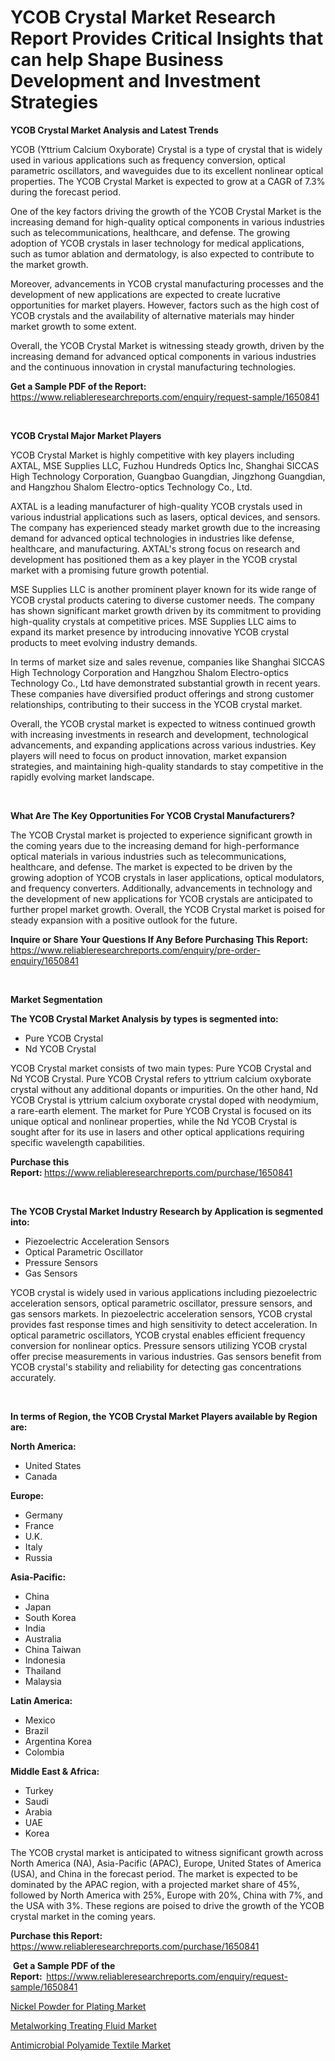<p><h1>YCOB Crystal Market Research Report Provides Critical Insights that can help Shape Business Development and Investment Strategies</h1></p><p><strong>YCOB Crystal Market Analysis and Latest Trends</strong></p>
<p><p>YCOB (Yttrium Calcium Oxyborate) Crystal is a type of crystal that is widely used in various applications such as frequency conversion, optical parametric oscillators, and waveguides due to its excellent nonlinear optical properties. The YCOB Crystal Market is expected to grow at a CAGR of 7.3% during the forecast period.</p><p>One of the key factors driving the growth of the YCOB Crystal Market is the increasing demand for high-quality optical components in various industries such as telecommunications, healthcare, and defense. The growing adoption of YCOB crystals in laser technology for medical applications, such as tumor ablation and dermatology, is also expected to contribute to the market growth.</p><p>Moreover, advancements in YCOB crystal manufacturing processes and the development of new applications are expected to create lucrative opportunities for market players. However, factors such as the high cost of YCOB crystals and the availability of alternative materials may hinder market growth to some extent.</p><p>Overall, the YCOB Crystal Market is witnessing steady growth, driven by the increasing demand for advanced optical components in various industries and the continuous innovation in crystal manufacturing technologies.</p></p>
<p><strong>Get a Sample PDF of the Report:&nbsp;</strong> <a href="https://www.reliableresearchreports.com/enquiry/request-sample/1650841">https://www.reliableresearchreports.com/enquiry/request-sample/1650841</a></p>
<p>&nbsp;</p>
<p><strong>YCOB Crystal Major Market Players</strong></p>
<p><p>YCOB Crystal Market is highly competitive with key players including AXTAL, MSE Supplies LLC, Fuzhou Hundreds Optics Inc, Shanghai SICCAS High Technology Corporation, Guangbao Guangdian, Jingzhong Guangdian, and Hangzhou Shalom Electro-optics Technology Co., Ltd.</p><p>AXTAL is a leading manufacturer of high-quality YCOB crystals used in various industrial applications such as lasers, optical devices, and sensors. The company has experienced steady market growth due to the increasing demand for advanced optical technologies in industries like defense, healthcare, and manufacturing. AXTAL's strong focus on research and development has positioned them as a key player in the YCOB crystal market with a promising future growth potential.</p><p>MSE Supplies LLC is another prominent player known for its wide range of YCOB crystal products catering to diverse customer needs. The company has shown significant market growth driven by its commitment to providing high-quality crystals at competitive prices. MSE Supplies LLC aims to expand its market presence by introducing innovative YCOB crystal products to meet evolving industry demands.</p><p>In terms of market size and sales revenue, companies like Shanghai SICCAS High Technology Corporation and Hangzhou Shalom Electro-optics Technology Co., Ltd have demonstrated substantial growth in recent years. These companies have diversified product offerings and strong customer relationships, contributing to their success in the YCOB crystal market.</p><p>Overall, the YCOB crystal market is expected to witness continued growth with increasing investments in research and development, technological advancements, and expanding applications across various industries. Key players will need to focus on product innovation, market expansion strategies, and maintaining high-quality standards to stay competitive in the rapidly evolving market landscape.</p></p>
<p>&nbsp;</p>
<p><strong>What Are The Key Opportunities For YCOB Crystal Manufacturers?</strong></p>
<p><p>The YCOB Crystal market is projected to experience significant growth in the coming years due to the increasing demand for high-performance optical materials in various industries such as telecommunications, healthcare, and defense. The market is expected to be driven by the growing adoption of YCOB crystals in laser applications, optical modulators, and frequency converters. Additionally, advancements in technology and the development of new applications for YCOB crystals are anticipated to further propel market growth. Overall, the YCOB Crystal market is poised for steady expansion with a positive outlook for the future.</p></p>
<p><strong>Inquire or Share Your Questions If Any Before Purchasing This Report:</strong> <a href="https://www.reliableresearchreports.com/enquiry/pre-order-enquiry/1650841">https://www.reliableresearchreports.com/enquiry/pre-order-enquiry/1650841</a></p>
<p>&nbsp;</p>
<p><strong>Market Segmentation</strong></p>
<p><strong>The YCOB Crystal Market Analysis by types is segmented into:</strong></p>
<p><ul><li>Pure YCOB Crystal</li><li>Nd YCOB Crystal</li></ul></p>
<p><p>YCOB Crystal market consists of two main types: Pure YCOB Crystal and Nd YCOB Crystal. Pure YCOB Crystal refers to yttrium calcium oxyborate crystal without any additional dopants or impurities. On the other hand, Nd YCOB Crystal is yttrium calcium oxyborate crystal doped with neodymium, a rare-earth element. The market for Pure YCOB Crystal is focused on its unique optical and nonlinear properties, while the Nd YCOB Crystal is sought after for its use in lasers and other optical applications requiring specific wavelength capabilities.</p></p>
<p><strong>Purchase this Report:&nbsp;</strong><a href="https://www.reliableresearchreports.com/purchase/1650841">https://www.reliableresearchreports.com/purchase/1650841</a></p>
<p>&nbsp;</p>
<p><strong>The YCOB Crystal Market Industry Research by Application is segmented into:</strong></p>
<p><ul><li>Piezoelectric Acceleration Sensors</li><li>Optical Parametric Oscillator</li><li>Pressure Sensors</li><li>Gas Sensors</li></ul></p>
<p><p>YCOB crystal is widely used in various applications including piezoelectric acceleration sensors, optical parametric oscillator, pressure sensors, and gas sensors markets. In piezoelectric acceleration sensors, YCOB crystal provides fast response times and high sensitivity to detect acceleration. In optical parametric oscillators, YCOB crystal enables efficient frequency conversion for nonlinear optics. Pressure sensors utilizing YCOB crystal offer precise measurements in various industries. Gas sensors benefit from YCOB crystal's stability and reliability for detecting gas concentrations accurately.</p></p>
<p>&nbsp;</p>
<p><strong>In terms of Region, the YCOB Crystal Market Players available by Region are:</strong></p>
<p>
    <p> <strong> North America: </strong>
        <ul>
            <li>United States</li>
            <li>Canada</li>
        </ul>
        </p> 
    <p> <strong> Europe: </strong>
        <ul>
            <li>Germany</li>
            <li>France</li>
            <li>U.K.</li>
            <li>Italy</li>
            <li>Russia</li>
        </ul>
        </p> 
    <p> <strong> Asia-Pacific: </strong>
        <ul>
            <li>China</li>
            <li>Japan</li>
            <li>South Korea</li>
            <li>India</li>
            <li>Australia</li>
            <li>China Taiwan</li>
            <li>Indonesia</li>
            <li>Thailand</li>
            <li>Malaysia</li>
        </ul>
        </p> 
    <p> <strong> Latin America: </strong>
        <ul>
            <li>Mexico</li>
            <li>Brazil</li>
            <li>Argentina Korea</li>
            <li>Colombia</li>
        </ul>
        </p> 
    <p> <strong> Middle East & Africa: </strong>
        <ul>
            <li>Turkey</li>
            <li>Saudi</li>
            <li>Arabia</li>
            <li>UAE</li>
            <li>Korea</li>
        </ul>
    </p>
    </p>
<p><p>The YCOB crystal market is anticipated to witness significant growth across North America (NA), Asia-Pacific (APAC), Europe, United States of America (USA), and China in the forecast period. The market is expected to be dominated by the APAC region, with a projected market share of 45%, followed by North America with 25%, Europe with 20%, China with 7%, and the USA with 3%. These regions are poised to drive the growth of the YCOB crystal market in the coming years.</p></p>
<p><strong>Purchase this Report: </strong><a href="https://www.reliableresearchreports.com/purchase/1650841">https://www.reliableresearchreports.com/purchase/1650841</a></p>
<p>&nbsp;<strong>Get a Sample PDF of the Report:&nbsp;&nbsp;</strong><a href="https://www.reliableresearchreports.com/enquiry/request-sample/1650841">https://www.reliableresearchreports.com/enquiry/request-sample/1650841</a></p>
<p><strong></strong></p>
<p><p><a href="https://view.publitas.com/reportprime-1/nickel-powder-for-plating-market-research-report-provides-critical-insights-that-can-help-shape-business-development-and-investment-strategies/">Nickel Powder for Plating Market</a></p><p><a href="https://view.publitas.com/reportprime-1/global-metalworking-treating-fluid-market-size-and-market-trends-insights-and-projections-from-2023-to-2030/">Metalworking Treating Fluid Market</a></p><p><a href="https://view.publitas.com/reportprime-1/insights-into-antimicrobial-polyamide-textile-market-size-analysing-market-share-trends-and-growth-from-2023-to-2030/">Antimicrobial Polyamide Textile Market</a></p></p>